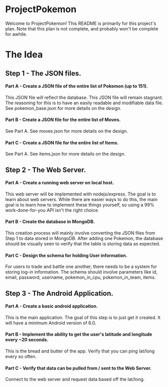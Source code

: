 
# ProjectPokemon
Welcome to ProjectPokemon! This README is primarily for this project's plan. Note that this plan is not complete, and probably won't be complete for awhile.

# The Idea

## Step 1 - The JSON files.
#### Part A - Create a JSON file of the entire list of Pokemon (up to 151).
This JSON file will reflect the database. This JSON file will remain stagnant. The reasoning for this is to have an easily readable and modifiable data file. See pokemon_base.json for more details on the design.
#### Part B - Create a JSON file for the entire list of Moves.
See Part A. See moves.json for more details on the design.
#### Part C - Create a JSON file for the entire list of Items.
See Part A. See items.json for more details on the design.

## Step 2 - The Web Server.
#### Part A - Create a running web server on local host.
This web server will be implemented with nodejs/express. The goal is to learn about web servers. While there are easier ways to do this, the main goal is to learn how to implement these things yourself, so using a 99% work-done-for-you API isn't the right choice.
#### Part B - Create the database in MongoDB.
This creation process will mainly involve converting the JSON files from Step 1 to data stored in MongoDB. After adding one Pokemon, the database should be visually seen to verify that the table is storing data as expected.
#### Part C - Design the schema for holding User information.
For users to trade and battle one another, there needs to be a system for storing log-in information. The schema should involve parameters like id, email, password, username, pokemon_in_cpu, pokemon_in_team, items.

## Step 3 - The Android Application.
#### Part A - Create a basic android application.
This is the main application. The goal of this step is to just get it created. It will have a minimum Android version of 6.0.
#### Part B - Implement the ability to get the user's latitude and longitude every ~20 seconds.
This is the bread and butter of the app. Verify that you can ping lat/long every so often.
#### Part C - Verify that data can be pulled from / sent to the Web Server.
Connect to the web server and request data based off the lat/long.
